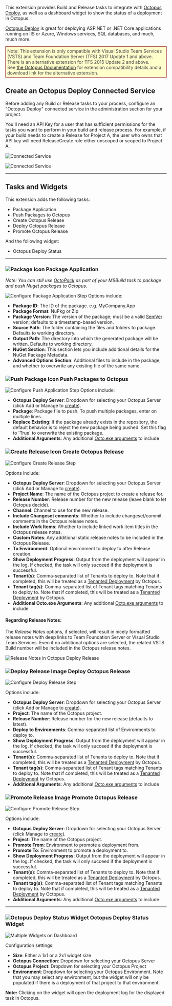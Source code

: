 This extension provides Build and Release tasks to integrate with [Octopus Deploy](http://octopus.com), as well as a dashboard widget to show the status of a deployment in Octopus.

[Octopus Deploy](https://octopus.com) is great for deploying ASP.NET or .NET Core applications running on IIS or Azure, Windows services, SQL databases, and much, much more.

<div style="border:1px solid #800;background-color: #ffc;color:#444;padding:5px;">Note: This extension is only compatible with Visual Studio Team Services (VSTS) and Team Foundation Server (TFS) 2017 Update 1 and above.<br/>There is an alternative extension for TFS 2015 Update 2 and above.<br/>See <a href="https://octopus.com/docs/guides/use-the-team-foundation-build-custom-task/extension-compatibility">the Octopus Documentation</a> for extension compatibility details and a download link for the alternative extension.
</div>

## Create an Octopus Deploy Connected Service
Before adding any Build or Release tasks to your process, configure an "Octopus Deploy" connected service in the administration section for your project.

You'll need an API Key for a user that has sufficient permissions for the tasks you want to perform in your build and release process.
For example, if your build needs to create a Release for Project A, the user who owns that API key will need ReleaseCreate role either unscoped or scoped to Project A.

![Connected Service](OctopusBuildAndReleaseTasks/img/vstsbuild-octopusendpoint-1.png)

![Connected Service](OctopusBuildAndReleaseTasks/img/vstsbuild-octopusendpoint-2.png)

<hr/>

## Tasks and Widgets

This extension adds the following tasks:

- Package Application
- Push Packages to Octopus
- Create Octopus Release
- Deploy Octopus Release
- Promote Octopus Release

And the following widget:

- Octopus Deploy Status

<hr />

### <a name="package-application"></a>![Package Icon](OctopusBuildAndReleaseTasks/img/octopus_package-03.png) Package Application

*Note: You can still use [OctoPack](http://docs.octopusdeploy.com/display/OD/Using+OctoPack) as part of your MSBuild task to package and push Nuget packages to Octopus.*

 ![Configure Package Application Step](OctopusBuildAndReleaseTasks/img/create-package-options-2.0.png)
 Options include:
 * **Package ID**: The ID of the package. e.g. MyCompany.App
 * **Package Format**: NuPkg or Zip
 * **Package Version**: The version of the package; must be a valid [SemVer](http://semver.org/) version; defaults to a timestamp-based version.
 * **Source Path**: The folder containing the files and folders to package. Defaults to working directory.
 * **Output Path**: The directory into which the generated package will be written. Defaults to working directory.
 * **NuGet Section**: This section lets you include additional details for the NuGet Package Metadata.
 * **Advanced Options Section**: Additional files to include in the package, and whether to overwrite any existing file of the same name.

### <a name="push-packages-to-octopus"></a>![Push Package Icon](OctopusBuildAndReleaseTasks/img/octopus_push-01.png) Push Packages to Octopus

 ![Configure Push Application Step](OctopusBuildAndReleaseTasks/img/push-packages-options-2.0.png)
 Options include:
 * **Octopus Deploy Server**: Dropdown for selecting your Octopus Server (click Add or Manage to [create](#create-connected-service)).
 * **Package**: Package file to push. To push multiple packages, enter on multiple lines.
 * **Replace Existing**: If the package already exists in the repository, the default behavior is to reject the new package being pushed. Set this flag to 'True' to overwrite the existing package.
 * **Additional Arguments**: Any additional [Octo.exe arguments](http://docs.octopusdeploy.com/display/OD/Pushing+packages) to include

### <a name="create-octopus-release"></a>![Create Release Icon](OctopusBuildAndReleaseTasks/img/octopus_create-release-04.png) Create Octopus Release

 ![Configure Create Release Step](OctopusBuildAndReleaseTasks/img/create-release-options-2.0.png)

 Options include:
 * **Octopus Deploy Server**: Dropdown for selecting your Octopus Server (click Add or Manage to [create](#create-connected-service)).
 * **Project Name**: The name of the Octopus project to create a release for.
 * **Release Number**: Release number for the new release (leave blank to let Octopus decide).
 * **Channel**: Channel to use for the new release.
 * **Include Changeset comments**:  Whether to include changeset/commit comments in the Octopus release notes.
 * **Include Work Items**:  Whether to include linked work item titles in the Octopus release notes.
 * **Custom Notes**: Any additional static release notes to be included in the Octopus Release.
 * **To Environment**:  Optional environment to deploy to after Release creation.
 * **Show Deployment Progress**: Output from the deployment will appear in the log. If checked, the task will only succeed if the deployment is successful.
 * **Tenant(s)**: Comma-separated list of Tenants to deploy to. Note that if completed, this will be treated as a [Tenanted Deployment](http://docs.octopusdeploy.com/display/OD/Multi-tenant+deployments) by Octopus.
 * **Tenant tag(s)**: Comma-separated list of Tenant tags matching Tenants to deploy to. Note that if completed, this will be treated as a [Tenanted Deployment](http://docs.octopusdeploy.com/display/OD/Multi-tenant+deployments) by Octopus.
 * **Additional Octo.exe Arguments**:  Any additional [Octo.exe arguments](http://docs.octopusdeploy.com/display/OD/Creating+releases) to include

#### Regarding Release Notes:

The *Release Notes* options, if selected, will result in nicely formatted release notes with deep links to Team Foundation Server or Visual Studio Team Services. Even if no additional options are selected, the related VSTS Build number will be included in the Octopus release notes.

![Release Notes in Octopus Deploy Release](OctopusBuildAndReleaseTasks/img/tfsbuild-releasenotes.png)

### <a name="deploy-octopus-release"></a>![Deploy Release Image](OctopusBuildAndReleaseTasks/img/octopus_deploy-02.png) Deploy Octopus Release

 ![Configure Deploy Release Step](OctopusBuildAndReleaseTasks/img/deploy-release-options-2.0.png)

 Options include:
 * **Octopus Deploy Server**: Dropdown for selecting your Octopus Server (click Add or Manage to [create](#create-connected-service)).
 * **Project**: The name of the Octopus project.
 * **Release Number**: Release number for the new release (defaults to latest).
 * **Deploy to Environments**: Comma-separated list of Environments to deploy to.
 * **Show Deployment Progress**: Output from the deployment will appear in the log. If checked, the task will only succeed if the deployment is successful.
 * **Tenant(s)**: Comma-separated list of Tenants to deploy to. Note that if completed, this will be treated as a [Tenanted Deployment](http://docs.octopusdeploy.com/display/OD/Multi-tenant+deployments) by Octopus.
 * **Tenant tag(s)**: Comma-separated list of Tenant tags matching Tenants to deploy to. Note that if completed, this will be treated as a [Tenanted Deployment](http://docs.octopusdeploy.com/display/OD/Multi-tenant+deployments) by Octopus.
 * **Additional Arguments**:  Any additional [Octo.exe arguments](http://docs.octopusdeploy.com/display/OD/Creating+releases) to include

### <a name="promote-octopus-release"></a>![Promote Release Image](OctopusBuildAndReleaseTasks/img/octopus_promote-05.png) Promote Octopus Release

![Configure Promote Release Step](OctopusBuildAndReleaseTasks/img/promote-release-options-2.0.png)

Options include:
 * **Octopus Deploy Server**: Dropdown for selecting your Octopus Server (click Manage to [create](#create-connected-service)).
 * **Project**: The name of the Octopus project.
 * **Promote From**: Environment to promote a deployment from.
 * **Promote To**: Environment to promote a deployment to.
 * **Show Deployment Progress**: Output from the deployment will appear in the log. If checked, the task will only succeed if the deployment is successful.
 * **Tenant(s)**: Comma-separated list of Tenants to deploy to. Note that if completed, this will be treated as a [Tenanted Deployment](http://docs.octopusdeploy.com/display/OD/Multi-tenant+deployments) by Octopus.
 * **Tenant tag(s)**: Comma-separated list of Tenant tags matching Tenants to deploy to. Note that if completed, this will be treated as a [Tenanted Deployment](http://docs.octopusdeploy.com/display/OD/Multi-tenant+deployments) by Octopus.
 * **Additional Arguments**:  Any additional [Octo.exe arguments](http://docs.octopusdeploy.com/display/OD/Creating+releases) to include

<hr/>

### <a name="octopus-status-widget"></a>![Octopus Deploy Status Widget](OctopusDashboardWidgets/img/widget-icon.jpg) Octopus Deploy Status Widget

![Multiple Widgets on Dashboard](OctopusDashboardWidgets/img/multiple-widget-preview.jpg)

Configuration settings:
 * **Size**: Either a 1x1 or a 2x1 widget size
 * **Octopus Connection**: Dropdown for selecting your Octopus Server
 * **Octopus Project**: Dropdown for selecting your Octopus Project
 * **Environment**: Dropdown for selecting your Octopus Environment. Note that you may select any environment, but the widget will only be populated if there is a deployment of that project to that environment.

 **Note:** Clicking on the widget will open the deployment log for the displayed task in Octopus.